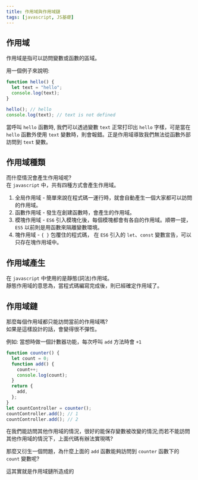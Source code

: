 ```yaml
---
title: 作用域與作用域鏈
tags: [javascript, JS基礎]
---
```


## 作用域

作用域是指可以訪問變數或函數的區域。

用一個例子來說明:

```js
function hello() {
  let text = "hello";
  console.log(text);
}

hello(); // hello
console.log(text); // text is not defined
```

當呼叫 `hello` 函數時, 我們可以透過變數 `text` 正常打印出 `hello` 字樣，可是當在 `hello` 函數外使用 `text` 變數時，則會報錯。正是作用域導致我們無法從函數外部訪問到 `text` 變數。

## 作用域種類

而什麼情況會產生作用域呢?  
在 `javascript` 中，共有四種方式會產生作用域。

1. 全局作用域 - 簡單來說在程式碼一運行時，就會自動產生一個大家都可以訪問的作用域。
2. 函數作用域 - 發生在創建函數時，會產生的作用域。
3. 模塊作用域 - `ES6` 引入模塊化後，每個模塊都會有各自的作用域。順帶一提，`ES5` 以前則是用函數來隔離變數環境。
4. 塊作用域 - `{ }` 包覆住的程式碼， 在 `ES6` 引入的 `let`、`const` 變數宣告，可以只存在塊作用域中。

## 作用域產生

在 `javascript` 中使用的是靜態(詞法)作用域。  
靜態作用域的意思為，當程式碼編寫完成後，則已經確定作用域了。

## 作用域鏈

那麼每個作用域都只能訪問當前的作用域嗎?  
如果是這樣設計的話，會變得很不彈性。

例如:
當想時做一個計數器功能，每次呼叫 `add` 方法時會 `+1`

```js
function counter() {
  let count = 0;
  function add() {
    count++;
    console.log(count);
  }
  return {
    add,
  };
}
let countController = counter();
countController.add(); // 1
countController.add(); // 2
```

在我們能訪問其他作用域的情況，很好的能保存變數被改變的情況;而若不能訪問其他作用域的情況下，上面代碼有辦法實現嗎?

那麼又衍生一個問題，為什麼上面的 `add` 函數能夠訪問到 `counter` 函數下的 `count` 變數呢?

這其實就是作用域鏈所造成的
